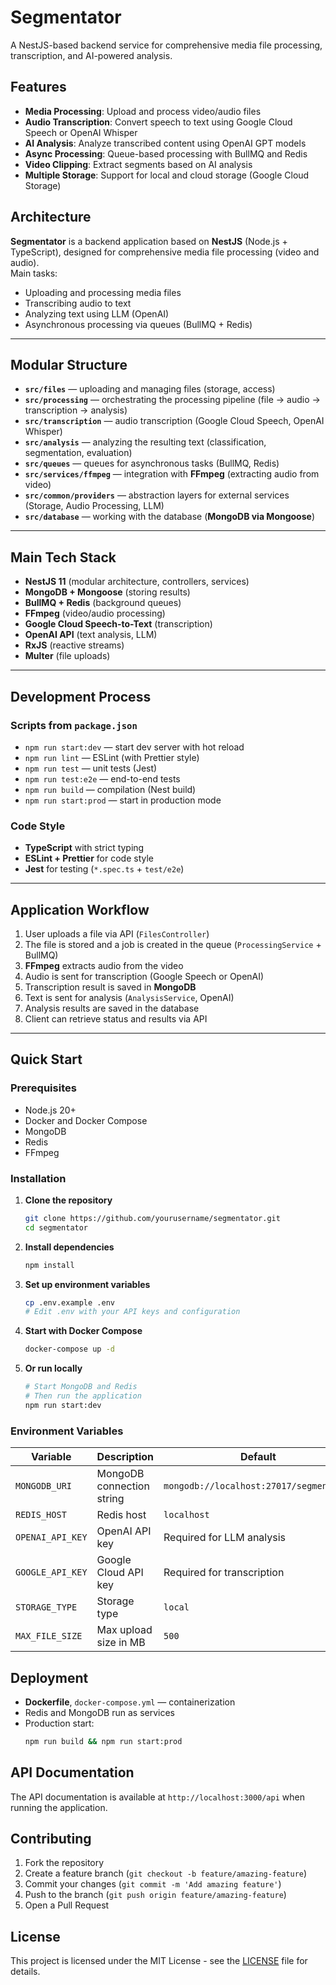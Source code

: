 # Segmentator

A NestJS-based backend service for comprehensive media file processing, transcription, and AI-powered analysis.

## Features

- **Media Processing**: Upload and process video/audio files
- **Audio Transcription**: Convert speech to text using Google Cloud Speech or OpenAI Whisper
- **AI Analysis**: Analyze transcribed content using OpenAI GPT models
- **Async Processing**: Queue-based processing with BullMQ and Redis
- **Video Clipping**: Extract segments based on AI analysis
- **Multiple Storage**: Support for local and cloud storage (Google Cloud Storage)

## Architecture

**Segmentator** is a backend application based on **NestJS** (Node.js + TypeScript), designed for comprehensive media file processing (video and audio).  
Main tasks:

- Uploading and processing media files
- Transcribing audio to text
- Analyzing text using LLM (OpenAI)
- Asynchronous processing via queues (BullMQ + Redis)

---

## Modular Structure

- **`src/files`** — uploading and managing files (storage, access)
- **`src/processing`** — orchestrating the processing pipeline (file → audio → transcription → analysis)
- **`src/transcription`** — audio transcription (Google Cloud Speech, OpenAI Whisper)
- **`src/analysis`** — analyzing the resulting text (classification, segmentation, evaluation)
- **`src/queues`** — queues for asynchronous tasks (BullMQ, Redis)
- **`src/services/ffmpeg`** — integration with **FFmpeg** (extracting audio from video)
- **`src/common/providers`** — abstraction layers for external services (Storage, Audio Processing, LLM)
- **`src/database`** — working with the database (**MongoDB via Mongoose**)

---

## Main Tech Stack

- **NestJS 11** (modular architecture, controllers, services)
- **MongoDB + Mongoose** (storing results)
- **BullMQ + Redis** (background queues)
- **FFmpeg** (video/audio processing)
- **Google Cloud Speech-to-Text** (transcription)
- **OpenAI API** (text analysis, LLM)
- **RxJS** (reactive streams)
- **Multer** (file uploads)

---

## Development Process

### Scripts from `package.json`

- `npm run start:dev` — start dev server with hot reload
- `npm run lint` — ESLint (with Prettier style)
- `npm run test` — unit tests (Jest)
- `npm run test:e2e` — end-to-end tests
- `npm run build` — compilation (Nest build)
- `npm run start:prod` — start in production mode

### Code Style

- **TypeScript** with strict typing
- **ESLint + Prettier** for code style
- **Jest** for testing (`*.spec.ts` + `test/e2e`)

---

## Application Workflow

1. User uploads a file via API (`FilesController`)
2. The file is stored and a job is created in the queue (`ProcessingService` + BullMQ)
3. **FFmpeg** extracts audio from the video
4. Audio is sent for transcription (Google Speech or OpenAI)
5. Transcription result is saved in **MongoDB**
6. Text is sent for analysis (`AnalysisService`, OpenAI)
7. Analysis results are saved in the database
8. Client can retrieve status and results via API

---

## Quick Start

### Prerequisites

- Node.js 20+
- Docker and Docker Compose
- MongoDB
- Redis
- FFmpeg

### Installation

1. **Clone the repository**

   ```bash
   git clone https://github.com/yourusername/segmentator.git
   cd segmentator
   ```

2. **Install dependencies**

   ```bash
   npm install
   ```

3. **Set up environment variables**

   ```bash
   cp .env.example .env
   # Edit .env with your API keys and configuration
   ```

4. **Start with Docker Compose**

   ```bash
   docker-compose up -d
   ```

5. **Or run locally**
   ```bash
   # Start MongoDB and Redis
   # Then run the application
   npm run start:dev
   ```

### Environment Variables

| Variable         | Description               | Default                                 |
| ---------------- | ------------------------- | --------------------------------------- |
| `MONGODB_URI`    | MongoDB connection string | `mongodb://localhost:27017/segmentator` |
| `REDIS_HOST`     | Redis host                | `localhost`                             |
| `OPENAI_API_KEY` | OpenAI API key            | Required for LLM analysis               |
| `GOOGLE_API_KEY` | Google Cloud API key      | Required for transcription              |
| `STORAGE_TYPE`   | Storage type              | `local`                                 |
| `MAX_FILE_SIZE`  | Max upload size in MB     | `500`                                   |

## Deployment

- **Dockerfile**, `docker-compose.yml` — containerization
- Redis and MongoDB run as services
- Production start:
  ```bash
  npm run build && npm run start:prod
  ```

## API Documentation

The API documentation is available at `http://localhost:3000/api` when running the application.

## Contributing

1. Fork the repository
2. Create a feature branch (`git checkout -b feature/amazing-feature`)
3. Commit your changes (`git commit -m 'Add amazing feature'`)
4. Push to the branch (`git push origin feature/amazing-feature`)
5. Open a Pull Request

## License

This project is licensed under the MIT License - see the [LICENSE](LICENSE) file for details.
